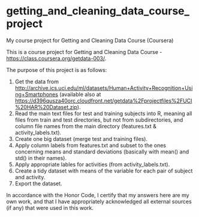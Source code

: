 getting_and_cleaning_data_course_project
========================================

My course project for Getting and Cleaning Data Course (Coursera)

This is a course project for Getting and Cleaning Data Course - https://class.coursera.org/getdata-003/.

The purpose of this project is as follows:
1. Get the data from http://archive.ics.uci.edu/ml/datasets/Human+Activity+Recognition+Using+Smartphones 
(available also at https://d396qusza40orc.cloudfront.net/getdata%2Fprojectfiles%2FUCI%20HAR%20Dataset.zip).
2. Read the main text files for test and training subjects into R, meaning all files from train and test directories,
but not from subdirectories, and column file names from the main directory (features.txt & activity_labels.txt).
3. Create one big dataset (merge test and training files).
4. Apply column labels from features.txt and subset to the ones concerning means and standard deviations
(basically with mean() and std() in their names).
5. Apply appropriate lables for activities (from activity_labels.txt).
6. Create a tidy dataset with means of the variable for each pair of subject and activity. 
7. Export the dataset.

In accordance with the Honor Code, I certify that my answers here are my own work, 
and that I have appropriately acknowledged all external sources (if any) that were used in this work.
